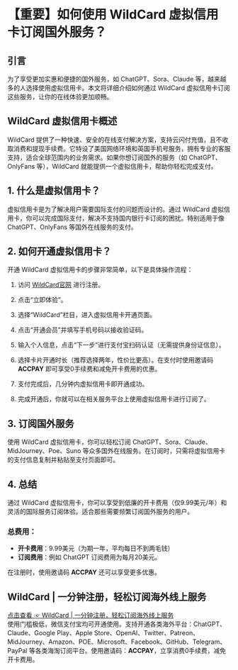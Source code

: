 # 【重要】如何使用 WildCard 虚拟信用卡订阅国外服务？

## 引言

为了享受更加实惠和便捷的国外服务，如 ChatGPT、Sora、Claude 等，越来越多的人选择使用虚拟信用卡。本文将详细介绍如何通过 WildCard 虚拟信用卡订阅这些服务，让你的在线体验更加顺畅。

## WildCard 虚拟信用卡概述

WildCard 提供了一种快速、安全的在线支付解决方案，支持云闪付充值，且不收取消费和提现手续费。它特设了美国网络环境和英国手机号服务，拥有专业的客服支持，适合全球范围内的业务需求。如果你想订阅国外的服务（如 ChatGPT、OnlyFans 等），WildCard 就能提供一个虚拟信用卡，帮助你轻松完成支付。

## 1. 什么是虚拟信用卡？

虚拟信用卡是为了解决用户需要国际支付的问题而设计的。通过 WildCard 虚拟信用卡，你可以完成国际支付，解决不支持国内银行卡订阅的困扰。特别适用于像 ChatGPT、OnlyFans 等国外在线服务的支付。

## 2. 如何开通虚拟信用卡？

开通 WildCard 虚拟信用卡的步骤非常简单，以下是具体操作流程：

1. 访问 [WildCard官网](https://bit.ly/bewildcard) 进行注册。
2. 点击“立即体验”。
   
3. 选择“WildCard”栏目，进入虚拟信用卡开通页面。

4. 点击“开通会员”并填写手机号码以接收验证码。

5. 输入个人信息，点击“下一步”进行支付宝扫码认证（无需提供身份证信息）。

6. 选择卡片开通时长（推荐选择两年，性价比更高）。在支付时使用邀请码 **ACCPAY** 即可享受0手续费和减免开卡费用的优惠。

7. 支付完成后，几分钟内虚拟信用卡即开通成功。

8. 完成开通后，你就可以在相关服务平台上使用虚拟信用卡进行订阅了。

## 3. 订阅国外服务

使用 WildCard 虚拟信用卡，你可以轻松订阅 ChatGPT、Sora、Claude、MidJourney、Poe、Suno 等众多国外在线服务。在订阅时，只需将虚拟信用卡的支付信息复制并粘贴至支付页面即可。



## 4. 总结

通过 WildCard 虚拟信用卡，你可以享受到低廉的开卡费用（仅9.99美元/年）和灵活的国际服务订阅体验。适合那些需要频繁订阅国外服务的用户。

### 总费用：
- **开卡费用**：9.99美元（为期一年，平均每日不到两毛钱）
- **订阅费用**：例如 ChatGPT 订阅费用为每月20美元。

在注册时，使用邀请码 **ACCPAY** 还可以享受更多优惠。

## WildCard | 一分钟注册，轻松订阅海外线上服务

[点击查看 ☞ WildCard | 一分钟注册，轻松订阅海外线上服务](https://bit.ly/bewildcard)  
使用门槛极低，微信支付宝均可开通使用。支持开通各类海外平台：ChatGPT、Claude、Google Play、Apple Store、OpenAI、Twitter、Patreon、MidJourney、Amazon、POE、Microsoft、Facebook、GitHub、Telegram、PayPal 等各类海淘订阅平台。使用邀请码：**ACCPAY**，立享消费0手续费，减免开卡费用。

